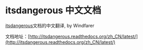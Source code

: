 # itsdangerous 中文文档
[itsdangerous](https://github.com/mitsuhiko/itsdangerous)文档的中文翻译, by Windfarer  
  
  
文档地址：[http://itsdangerous.readthedocs.org/zh_CN/latest/](http://itsdangerous.readthedocs.org/zh_CN/latest/)
